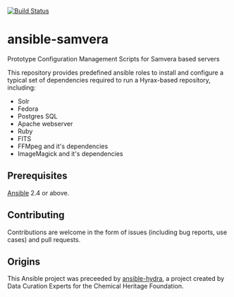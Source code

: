 [![Build Status](https://travis-ci.org/curationexperts/ansible-samvera.svg?branch=travis_build)](https://travis-ci.org/curationexperts/ansible-samvera)

# ansible-samvera
Prototype Configuration Management Scripts for Samvera based servers

This repository provides predefined ansible roles to install and configure a typical set of dependencies
required to run a Hyrax-based repository, including:

* Solr
* Fedora
* Postgres SQL
* Apache webserver
* Ruby
* FITS
* FFMpeg and it's dependencies
* ImageMagick and it's dependencies

## Prerequisites
[Ansible](http://docs.ansible.com/intro_installation.html) 2.4 or above.

## Contributing
Contributions are welcome in the form of issues (including bug reports, use cases) and pull requests.

## Origins
This Ansible project was preceeded by [ansible-hydra](https://github.com/curationexperts/ansible-hydra/blob/master/README.md), a project created by Data Curation Experts for the Chemical Heritage Foundation.
